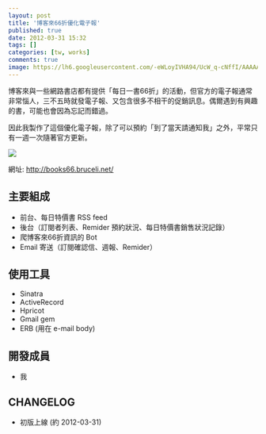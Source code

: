 ```yaml
---
layout: post
title: '博客來66折優化電子報'
published: true
date: 2012-03-31 15:32
tags: []
categories: [tw, works]
comments: true
image: https://lh6.googleusercontent.com/-eWLoyIVHA94/UcW_q-cNffI/AAAAAAAABW0/nA3oveKlEyQ/s640/books66.png
---
```


博客來與一些網路書店都有提供「每日一書66折」的活動，但官方的電子報通常非常惱人，三不五時就發電子報、又包含很多不相干的促銷訊息。偶爾遇到有興趣的書，可能也會因為忘記而錯過。

因此我製作了這個優化電子報，除了可以預約「到了當天請通知我」之外，平常只有一週一次隨著官方更新。

![](https://lh6.googleusercontent.com/-eWLoyIVHA94/UcW_q-cNffI/AAAAAAAABW0/nA3oveKlEyQ/s640/books66.png)

網址: http://books66.bruceli.net/

## 主要組成

* 前台、每日特價書 RSS feed
* 後台（訂閱者列表、Remider 預約狀況、每日特價書銷售狀況記錄）
* 爬博客來66折資訊的 Bot
* Email 寄送（訂閱確認信、週報、Remider）

## 使用工具

* Sinatra
* ActiveRecord
* Hpricot
* Gmail gem
* ERB (用在 e-mail body)

## 開發成員

* 我

## CHANGELOG

* 初版上線 (約 2012-03-31)
